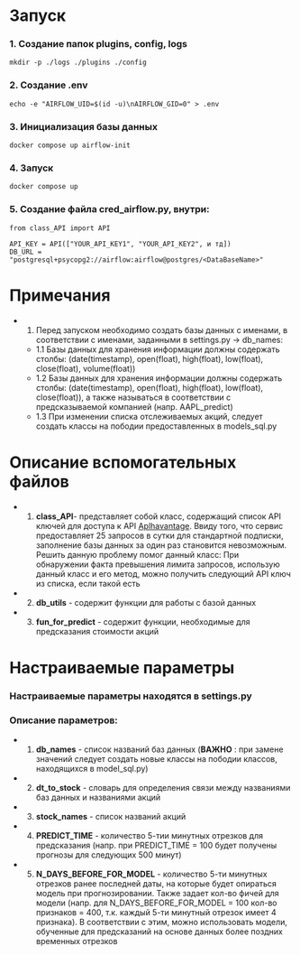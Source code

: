 # Запуск

### 1. Создание папок plugins, config, logs
```
mkdir -p ./logs ./plugins ./config
```

### 2. Создание .env
```
echo -e "AIRFLOW_UID=$(id -u)\nAIRFLOW_GID=0" > .env
```

### 3. Инициализация базы данных
```
docker compose up airflow-init
```
### 4. Запуск 
```
docker compose up
```

### 5. Создание файла cred_airflow.py, внутри:
```
from class_API import API

API_KEY = API(["YOUR_API_KEY1", "YOUR_API_KEY2", и тд])
DB_URL = "postgresql+psycopg2://airflow:airflow@postgres/<DataBaseName>"

```
# Примечания
* 1. Перед запуском необходимо создать базы данных с именами, в соответствии с именами, заданными в settings.py -> db_names:
    * 1.1 Базы данных для хранения информации должны содержать столбы: (date(timestamp), open(float), high(float), low(float), close(float), volume(float))
    * 1.2 Базы данных для хранения информации должны содержать столбы: (date(timestamp), open(float), high(float), low(float), close(float)), а также называться в соответствии с предсказываемой компанией (напр. AAPL_predict)
    * 1.3 При изменении списка отслеживаемых акций, следует создать классы на пободии предоставленных в models_sql.py 
# Описание вспомогательных файлов
* 1. **class_API**- представляет собой класс, содержащий список API ключей для доступа к API [Aplhavantage](https://www.alphavantage.co/). Ввиду того, что сервис предоставляет 25 запросов в сутки для стандартной подписки, заполнение базы данных за один раз становится невозможным. Решить данную проблему помог данный класс: При обнаружении факта превышения лимита запросов, использую данный класс и его метод, можно получить следующий API ключ из списка, если такой есть
* 2. **db_utils** - содержит функции для работы с базой данных
* 3. **fun_for_predict** - содержит функции, необходимые для предсказания стоимости акций

# Настраиваемые параметры
### Настраиваемые параметры находятся в settings.py
### Описание параметров:
* 1. **db_names** - список названий баз данных (**ВАЖНО** : при замене значений следует создать новые классы на пободии классов, находящихся в model_sql.py)
* 2. **dt_to_stock** - словарь для определения связи между названиями баз данных и названиями акций
* 3. **stock_names** - список названий акций
* 4. **PREDICT_TIME** - количество 5-тии минутных отрезков для предсказания (напр. при PREDICT_TIME = 100 будет получены прогнозы для следующих 500 минут) 
* 5. **N_DAYS_BEFORE_FOR_MODEL** - количество 5-ти минутных отрезков ранее последней даты, на которые будет опираться модель при прогнозировании. Также задает кол-во фичей для модели (напр. для N_DAYS_BEFORE_FOR_MODEL = 100 кол-во признаков = 400, т.к. каждый 5-ти минутный отрезок имеет 4 признака). В соответствии с этим, можно использовать модели, обученные для предсказаний на основе данных более поздних временных отрезков
